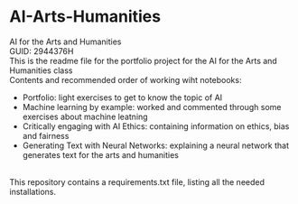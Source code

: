 # AI-Arts-Humanities
AI for the Arts and Humanities 
<br />
GUID: 2944376H
<br />
This is the readme file for the portfolio project for the AI for the Arts and Humanities class 
<br />
Contents and recommended order of working wiht notebooks:
<br />
- Portfolio: light exercises to get to know the topic of AI <br />
- Machine learning by example: worked and commented through some exercises about machine leatning <br />
- Critically engaging with AI Ethics: containing information on ethics, bias and fairness <br />
- Generating Text with Neural Networks: explaining a neural network that generates text for the arts and humanities <br />
<br />
This repository contains a requirements.txt file, listing all the needed installations.
